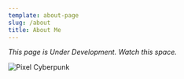 ```yaml
---
template: about-page
slug: /about
title: About Me
---
```

*This page is Under Development. Watch this space.* 

![Pixel Cyberpunk](/assets/2976642.jpg "Pixel Cyberpunk")